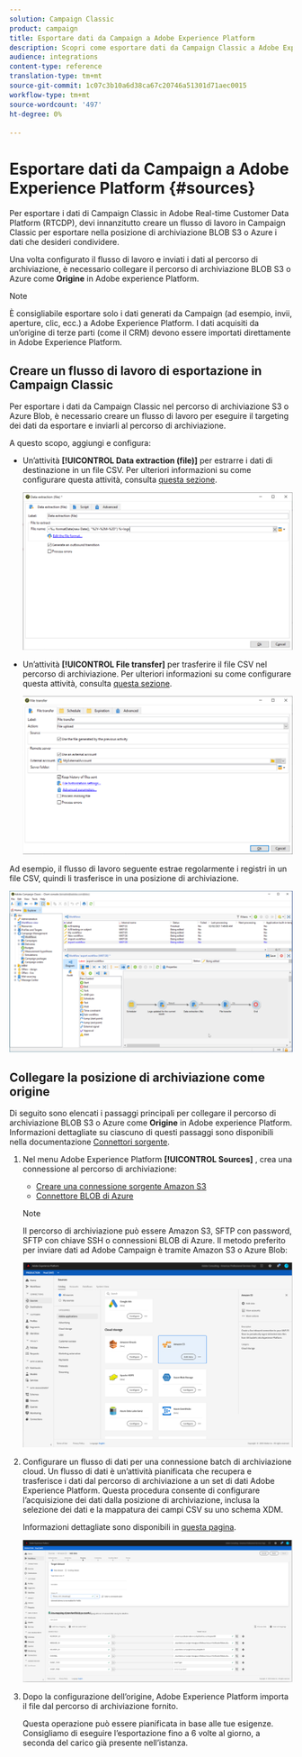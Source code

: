 ```yaml
---
solution: Campaign Classic
product: campaign
title: Esportare dati da Campaign a Adobe Experience Platform
description: Scopri come esportare dati da Campaign Classic a Adobe Experience Platform.
audience: integrations
content-type: reference
translation-type: tm+mt
source-git-commit: 1c07c3b10a6d38ca67c20746a51301d71aec0015
workflow-type: tm+mt
source-wordcount: '497'
ht-degree: 0%

---
```



# Esportare dati da Campaign a Adobe Experience Platform {#sources}

Per esportare i dati di Campaign Classic in Adobe Real-time Customer Data Platform (RTCDP), devi innanzitutto creare un flusso di lavoro in Campaign Classic per esportare nella posizione di archiviazione BLOB S3 o Azure i dati che desideri condividere.

Una volta configurato il flusso di lavoro e inviati i dati al percorso di archiviazione, è necessario collegare il percorso di archiviazione BLOB S3 o Azure come **Origine** in Adobe experience Platform.

>[!NOTE]
>
>È consigliabile esportare solo i dati generati da Campaign (ad esempio, invii, aperture, clic, ecc.) a Adobe Experience Platform. I dati acquisiti da un’origine di terze parti (come il CRM) devono essere importati direttamente in Adobe Experience Platform.

## Creare un flusso di lavoro di esportazione in Campaign Classic

Per esportare i dati da Campaign Classic nel percorso di archiviazione S3 o Azure Blob, è necessario creare un flusso di lavoro per eseguire il targeting dei dati da esportare e inviarli al percorso di archiviazione.

A questo scopo, aggiungi e configura:

* Un’attività **[!UICONTROL Data extraction (file)]** per estrarre i dati di destinazione in un file CSV. Per ulteriori informazioni su come configurare questa attività, consulta [questa sezione](../../workflow/using/extraction--file-.md).

   ![](assets/rtcdp-extract-file.png)

* Un’attività **[!UICONTROL File transfer]** per trasferire il file CSV nel percorso di archiviazione. Per ulteriori informazioni su come configurare questa attività, consulta [questa sezione](../../workflow/using/file-transfer.md).

   ![](assets/rtcdp-file-transfer.png)

Ad esempio, il flusso di lavoro seguente estrae regolarmente i registri in un file CSV, quindi li trasferisce in una posizione di archiviazione.

![](assets/aep-export.png)

## Collegare la posizione di archiviazione come origine

Di seguito sono elencati i passaggi principali per collegare il percorso di archiviazione BLOB S3 o Azure come **Origine** in Adobe experience Platform. Informazioni dettagliate su ciascuno di questi passaggi sono disponibili nella documentazione [Connettori sorgente](https://experienceleague.adobe.com/docs/experience-platform/sources/home.html).

1. Nel menu Adobe Experience Platform **[!UICONTROL Sources]** , crea una connessione al percorso di archiviazione:

   * [Creare una connessione sorgente Amazon S3](https://experienceleague.adobe.com/docs/experience-platform/sources/ui-tutorials/create/cloud-storage/s3.html)
   * [Connettore BLOB di Azure](https://experienceleague.adobe.com/docs/experience-platform/sources/connectors/cloud-storage/blob.html)

   >[!NOTE]
   >
   >Il percorso di archiviazione può essere Amazon S3, SFTP con password, SFTP con chiave SSH o connessioni BLOB di Azure. Il metodo preferito per inviare dati ad Adobe Campaign è tramite Amazon S3 o Azure Blob:

   ![](assets/rtcdp-connector.png)

1. Configurare un flusso di dati per una connessione batch di archiviazione cloud. Un flusso di dati è un’attività pianificata che recupera e trasferisce i dati dal percorso di archiviazione a un set di dati Adobe Experience Platform. Questa procedura consente di configurare l’acquisizione dei dati dalla posizione di archiviazione, inclusa la selezione dei dati e la mappatura dei campi CSV su uno schema XDM.

   Informazioni dettagliate sono disponibili in [questa pagina](https://experienceleague.adobe.com/docs/experience-platform/sources/ui-tutorials/dataflow/cloud-storage.html).

   ![](assets/rtcdp-map-xdm.png)

1. Dopo la configurazione dell’origine, Adobe Experience Platform importa il file dal percorso di archiviazione fornito.

   Questa operazione può essere pianificata in base alle tue esigenze. Consigliamo di eseguire l’esportazione fino a 6 volte al giorno, a seconda del carico già presente nell’istanza.
